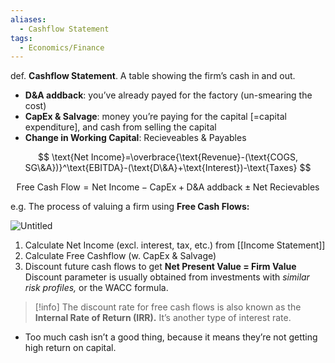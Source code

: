 ```yaml
---
aliases:
  - Cashflow Statement
tags:
  - Economics/Finance
---
```


def. **Cashflow Statement**. A table showing the firm’s cash in and out.

- **D&A addback**: you’ve already payed for the factory (un-smearing the cost)
- **CapEx & Salvage**: money you’re paying for the capital [=capital expenditure], and cash from selling the capital
- **Change in Working Capital**: Recieveables & Payables

$$
\text{Net Income}=\overbrace{\text{Revenue}-(\text{COGS, SG\&A})}^\text{EBITDA}-(\text{D\&A}+\text{Interest})-\text{Taxes}
$$

$$
\text{Free Cash Flow}=\text{Net Income} -\text{CapEx}+\text{D\&A addback}\pm \text{Net Recievables}
$$

e.g. The process of valuing a firm using **Free Cash Flows:**

![Untitled](Untitled%2024.png)

1. Calculate Net Income (excl. interest, tax, etc.) from [[Income Statement]]
2. Calculate Free Cashflow (w. CapEx & Salvage)
3. Discount future cash flows to get **Net Present Value = Firm Value**
   Discount parameter is usually obtained from investments with _similar risk profiles,_ or the WACC formula.

> [!info] The discount rate for free cash flows is also known as the **Internal Rate of Return (IRR).** It’s another type of interest rate.

- Too much cash isn’t a good thing, because it means they’re not getting high return on capital.
